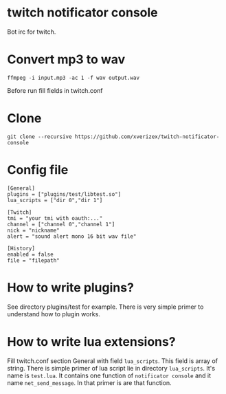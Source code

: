 # twitch notificator console
Bot irc for twitch.

# Convert mp3 to wav
`ffmpeg -i input.mp3 -ac 1 -f wav output.wav`

Before run fill fields in twitch.conf

# Clone
`git clone --recursive https://github.com/xverizex/twitch-notificator-console`

# Config file
```
[General]
plugins = ["plugins/test/libtest.so"]
lua_scripts = ["dir 0","dir 1"]

[Twitch]
tmi = "your tmi with oauth:..."
channel = ["channel 0","channel 1"]
nick = "nickname"
alert = "sound alert mono 16 bit wav file"

[History]
enabled = false
file = "filepath"
```
# How to write plugins?
See directory plugins/test for example. There is very simple primer to understand how to plugin works.

# How to write lua extensions?
Fill twitch.conf section General with field `lua_scripts`. This field is array of string.
There is simple primer of lua script lie in directory `lua_scripts`. It's name is `test.lua`. It contains one function of `notificator console` and it name `net_send_message`. 
In that primer is are that function.

